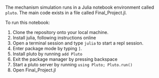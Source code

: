 The mechanism simulation runs in a Julia notebook environment called `pluto`. The main code exists in a file called Final_Project.jl. 

To run this notebook:
1. Clone the repository onto your local machine. 
2. Install julia, following instructions online
3. Open a terminal session and type `julia` to start a repl session. 
4. Enter package mode by typing `]`. 
5. Install pluto by running `add Pluto`
6. Exit the package manager by pressing backspace
7. Start a pluto server by running `using Pluto; Pluto.run()`
8. Open Final_Project.jl  	

